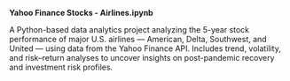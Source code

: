 <p><b>Yahoo Finance Stocks - Airlines.ipynb</p></b>
<p></p>
A Python-based data analytics project analyzing the 5-year stock performance of major U.S. airlines — American, Delta, Southwest, and United — using data from the Yahoo Finance API.
Includes trend, volatility, and risk–return analyses to uncover insights on post-pandemic recovery and investment risk profiles.
